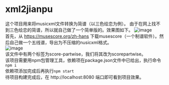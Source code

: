 # xml2jianpu
这个项目用来将musicxml文件转换为简谱（以三色绘恋为例）。
由于在网上找不到三色绘恋的简谱，所以就自己做了一个简单版的。效果图如下。
![image](https://user-images.githubusercontent.com/120734145/208229550-b62d8c66-f729-4e9c-8f9a-1ac172a2b828.png)  
首先，从 https://musescore.org/zh-hans 下载musescore（一个制谱软件）。然后自己做一个五线谱，导出为不压缩的nusicxml格式。  
![image](https://user-images.githubusercontent.com/120734145/208136371-0fdded23-b1de-4388-8392-9f64795eaab0.png)   
该文件中有两个标签为score-partwise，我们将其改为scorepartwise。  
该项目需要用npm包管理工具，依赖项在package.json文件中已给出，执行命令 `npm i`  
依赖项添加完成后再执行`npm start`  
待项目构建完成后，在 http://localhost:8080 端口即可看到项目效果。
